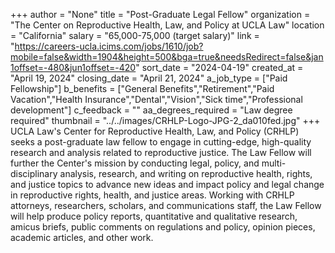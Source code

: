 +++
author = "None"
title = "Post-Graduate Legal Fellow"
organization = "The Center on Reproductive Health, Law, and Policy at UCLA Law"
location = "California"
salary = "65,000-75,000 (target salary)"
link = "https://careers-ucla.icims.com/jobs/1610/job?mobile=false&width=1904&height=500&bga=true&needsRedirect=false&jan1offset=-480&jun1offset=-420"
sort_date = "2024-04-19"
created_at = "April 19, 2024"
closing_date = "April 21, 2024"
a_job_type = ["Paid Fellowship"]
b_benefits = ["General Benefits","Retirement","Paid Vacation","Health Insurance","Dental","Vision","Sick time","Professional development"]
c_feedback = ""
aa_degrees_required = "Law degree required"
thumbnail = "../../images/CRHLP-Logo-JPG-2_da010fed.jpg"
+++
UCLA Law's Center for Reproductive Health, Law, and Policy (CRHLP) seeks a post-graduate law fellow to engage in cutting-edge, high-quality research and analysis related to reproductive justice. The Law Fellow will further the Center's mission by conducting legal, policy, and multi-disciplinary analysis, research, and writing on reproductive health, rights, and justice topics to advance new ideas and impact policy and legal change in reproductive rights, health, and justice areas. Working with CRHLP attorneys, researchers, scholars, and communications staff, the Law Fellow will help produce policy reports, quantitative and qualitative research, amicus briefs, public comments on regulations and policy, opinion pieces, academic articles, and other work. 